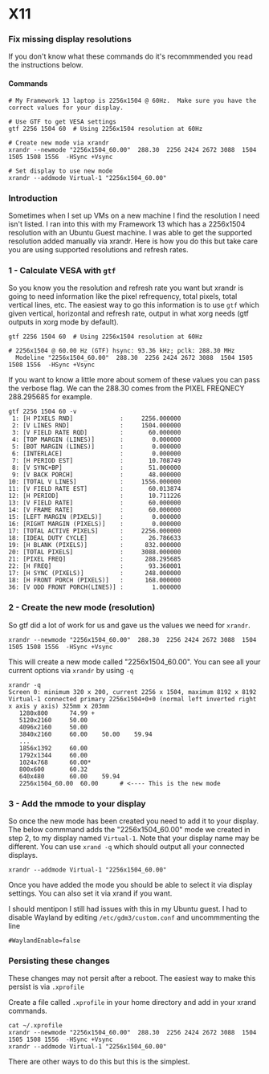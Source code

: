 # X11

### Fix missing display resolutions

If you don't know what these commands do it's recommmended you read the instructions below.

#### Commands
```
# My Framework 13 laptop is 2256x1504 @ 60Hz.  Make sure you have the correct values for your display.

# Use GTF to get VESA settings
gtf 2256 1504 60  # Using 2256x1504 resolution at 60Hz

# Create new mode via xrandr
xrandr --newmode "2256x1504_60.00"  288.30  2256 2424 2672 3088  1504 1505 1508 1556  -HSync +Vsync

# Set display to use new mode
xrandr --addmode Virtual-1 "2256x1504_60.00"

```

### Introduction

Sometimes when I set up VMs on a new machine I find the resolution I need isn't listed.  I ran into this with my Framework 13 which has a 2256x1504 resolution with an Ubuntu Guest machine.   I was able to get the supported resolution added manually via xrandr.  Here is how you do this but take care you are using supported resolutions and refresh rates.

### 1 - Calculate VESA with `gtf` 

So you know you the resolution and refresh rate you want but xrandr is going to need information like the pixel refrequency, total pixels, total vertical lines, etc.  The easiest way to go this information is to use `gtf` which given vertical, horizontal and refresh rate, output in what xorg needs (gtf outputs in xorg mode by default).

```
gtf 2256 1504 60  # Using 2256x1504 resolution at 60Hz

# 2256x1504 @ 60.00 Hz (GTF) hsync: 93.36 kHz; pclk: 288.30 MHz
  Modeline "2256x1504_60.00"  288.30  2256 2424 2672 3088  1504 1505 1508 1556  -HSync +Vsync
```

If you want to know a little more about somem of these values you can pass the verbose flag.  We can the 288.30 comes from the PIXEL FREQNECY 288.295685 for example.
```
gtf 2256 1504 60 -v
 1: [H PIXELS RND]             :     2256.000000
 2: [V LINES RND]              :     1504.000000
 3: [V FIELD RATE RQD]         :       60.000000
 4: [TOP MARGIN (LINES)]       :        0.000000
 5: [BOT MARGIN (LINES)]       :        0.000000
 6: [INTERLACE]                :        0.000000
 7: [H PERIOD EST]             :       10.708749
 8: [V SYNC+BP]                :       51.000000
 9: [V BACK PORCH]             :       48.000000
10: [TOTAL V LINES]            :     1556.000000
11: [V FIELD RATE EST]         :       60.013874
12: [H PERIOD]                 :       10.711226
13: [V FIELD RATE]             :       60.000000
14: [V FRAME RATE]             :       60.000000
15: [LEFT MARGIN (PIXELS)]     :        0.000000
16: [RIGHT MARGIN (PIXELS)]    :        0.000000
17: [TOTAL ACTIVE PIXELS]      :     2256.000000
18: [IDEAL DUTY CYCLE]         :       26.786633
19: [H BLANK (PIXELS)]         :      832.000000
20: [TOTAL PIXELS]             :     3088.000000
21: [PIXEL FREQ]               :      288.295685
22: [H FREQ]                   :       93.360001
17: [H SYNC (PIXELS)]          :      248.000000
18: [H FRONT PORCH (PIXELS)]   :      168.000000
36: [V ODD FRONT PORCH(LINES)] :        1.000000
```


### 2 - Create the new mode (resolution) 

So gtf did a lot of work for us and gave us the values we need for `xrandr`.

```
xrandr --newmode "2256x1504_60.00"  288.30  2256 2424 2672 3088  1504 1505 1508 1556  -HSync +Vsync
```

This will create a new mode called "2256x1504_60.00".  You can see all your current options via `xrandr` by using `-q`

```
xrandr -q
Screen 0: minimum 320 x 200, current 2256 x 1504, maximum 8192 x 8192
Virtual-1 connected primary 2256x1504+0+0 (normal left inverted right x axis y axis) 325mm x 203mm
   1280x800      74.99 +
   5120x2160     50.00  
   4096x2160     50.00  
   3840x2160     60.00    50.00    59.94  
   ...
   1856x1392     60.00  
   1792x1344     60.00  
   1024x768      60.00*  
   800x600       60.32  
   640x480       60.00    59.94  
   2256x1504_60.00  60.00      # <---- This is the new mode
```


### 3 - Add the mmode to your display
So once the new mode has been created you need to add it to your display.  The below commmand adds the "2256x1504_60.00" mode we created in step 2, to my display named `Virtual-1`.  Note that your display name may be different.  You can use `xrand -q` which should output all your connected displays.

```
xrandr --addmode Virtual-1 "2256x1504_60.00"
```

Once you have added the mode you should be able to select it via display settings.  You can also set it via xrand if you want.

I should mentipon I still had issues with this in my Ubuntu guest.  I had to disable Wayland by editing
`/etc/gdm3/custom.conf` and uncommmenting the line
```
#WaylandEnable=false
```



### Persisting these changes
These changes may not persit after a reboot.  The easiest way to make this persist is via `.xprofile` 

Create a file called `.xprofile` in your home directory  and add in your xrand commands.  
```
cat ~/.xprofile 
xrandr --newmode "2256x1504_60.00"  288.30  2256 2424 2672 3088  1504 1505 1508 1556  -HSync +Vsync
xrandr --addmode Virtual-1 "2256x1504_60.00"
```

There are other ways to do this but this is the simplest.
